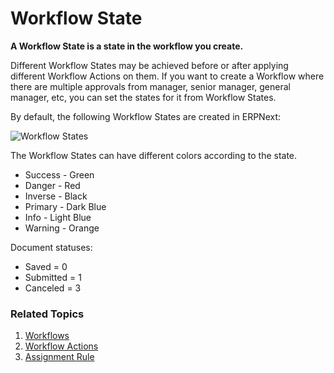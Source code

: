 <!-- add-breadcrumbs -->
# Workflow State

**A Workflow State is a state in the workflow you create.**

Different Workflow States may be achieved before or after applying different Workflow Actions on them. If you want to create a Workflow where there are multiple approvals from manager, senior manager, general manager, etc, you can set the states for it from Workflow States.

By default, the following Workflow States are created in ERPNext:

![Workflow States](/docs/assets/img/setup/workflow-states.png)

The Workflow States can have different colors according to the state.

* Success - Green
* Danger - Red
* Inverse - Black
* Primary - Dark Blue
* Info - Light Blue
* Warning - Orange

Document statuses: 

* Saved = 0
* Submitted = 1
* Canceled = 3

### Related Topics
1. [Workflows](/docs/user/manual/en/setting-up/workflows)
1. [Workflow Actions](/docs/user/manual/en/setting-up/workflow-actions)
1. [Assignment Rule](/docs/user/manual/en/setting-up/automation/assignment-rule)
